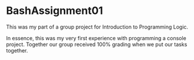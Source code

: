 # BashAssignment01
This was my part of a group project for Introduction to Programming Logic.

In essence, this was my very first experience with programming a console project. Together our group received 100% grading when we put our tasks together.
